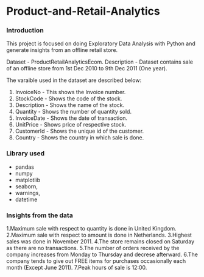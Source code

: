 # Product-and-Retail-Analytics
### Introduction
This project is focused on doing Exploratory Data Analysis with Python and generate insights from an offline retail store. 

Dataset - ProductRetailAnalyticsEcom.
Description - Dataset contains sale of an offline store from 1st Dec 2010 to 9th Dec 2011 (One year).

The varaible used in the dataset are described below:
1. InvoiceNo - This shows the Invoice number.
2. StockCode - Shows the code of the stock.
3. Description - Shows the name of the stock.
4. Quantity - Shows the number of quantity sold.
5. InvoiceDate - Shows the date of transaction.
6. UnitPrice - Shows price of respective stock.
7. CustomerId -  Shows the unique id of the customer.
8. Country - Shows the country in which sale is done.

### Library used
* pandas 
* numpy
* matplotlib
* seaborn,
* warnings,
* datetime

### Insights from the data
1.Maximum sale with respect to quantity is done in United Kingdom.
2.Maximum sale with respect to amount is done in Netherlands.
3.Highest sales was done in November 2011.
4.The store remains closed on Saturday as there are no transactions.
5.The number of orders received by the company increases from Monday to Thursday and decrese afterward.
6.The company tends to give out FREE items for purchases occasionally each month (Except June 2011).
7.Peak hours of sale is 12:00.

